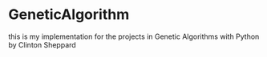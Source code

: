# GeneticAlgorithm
this is my implementation for the projects in Genetic Algorithms with Python by Clinton Sheppard
